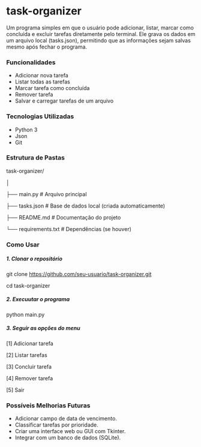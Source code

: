 # task-organizer
Um programa simples em que o usuário pode adicionar, listar, marcar como concluída e excluir tarefas diretamente pelo terminal. Ele grava os dados em um arquivo local (tasks.json), permitindo que as informações sejam salvas mesmo após fechar o programa.

### Funcionalidades
- Adicionar nova tarefa
- Listar todas as tarefas
- Marcar tarefa como concluída
- Remover tarefa
- Salvar e carregar tarefas de um arquivo

### Tecnologias Utilizadas
- Python 3
- Json
- Git

### Estrutura de Pastas

task-organizer/

│

├── main.py            # Arquivo principal

├── tasks.json         # Base de dados local (criada automaticamente)

├── README.md          # Documentação do projeto

└── requirements.txt   # Dependências (se houver)


### Como Usar

##### 1. Clonar o repositório

git clone https://github.com/seu-usuario/task-organizer.git

cd task-organizer

##### 2. Execuutar o programa
python main.py

##### 3. Seguir as opções do menu

[1] Adicionar tarefa

[2] Listar tarefas

[3] Concluir tarefa

[4] Remover tarefa

[5] Sair

### Possíveis Melhorias Futuras
- Adicionar campo de data de vencimento.
- Classificar tarefas por prioridade.
- Criar uma interface web ou GUI com Tkinter.
- Integrar com um banco de dados (SQLite).
